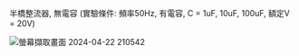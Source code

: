 半橋整流器, 無電容 (實驗條件: 頻率50Hz, 有電容, C = 1uF, 10uF, 100uF, 額定V = 20V)

![螢幕擷取畫面 2024-04-22 210542](https://github.com/Damn-666/EC2024/assets/162285202/dd1579da-c3aa-4108-b853-1c957a0e144a)
